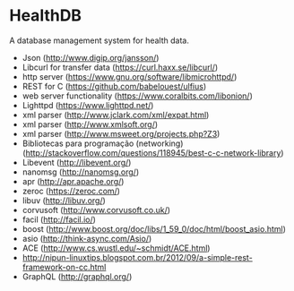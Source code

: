 # HealthDB
A database management system for health data.

- Json (http://www.digip.org/jansson/)
- Libcurl for transfer data (https://curl.haxx.se/libcurl/)
- http server (https://www.gnu.org/software/libmicrohttpd/)
- REST for C (https://github.com/babelouest/ulfius)
- web server functionality (https://www.coralbits.com/libonion/)
- Lighttpd (https://www.lighttpd.net/)
- xml parser (http://www.jclark.com/xml/expat.html)
- xml parser (http://www.xmlsoft.org/)
- xml parser (http://www.msweet.org/projects.php?Z3)
- Bibliotecas para programação (networking) (http://stackoverflow.com/questions/118945/best-c-c-network-library)
- Libevent (http://libevent.org/)
- nanomsg (http://nanomsg.org/)
- apr (http://apr.apache.org/)
- zeroc (https://zeroc.com/)
- libuv (http://libuv.org/)
- corvusoft (http://www.corvusoft.co.uk/)
- facil (http://facil.io/)
- boost (http://www.boost.org/doc/libs/1_59_0/doc/html/boost_asio.html)
- asio (http://think-async.com/Asio/)
- ACE (http://www.cs.wustl.edu/~schmidt/ACE.html)
- http://nipun-linuxtips.blogspot.com.br/2012/09/a-simple-rest-framework-on-cc.html
- GraphQL (http://graphql.org/)
